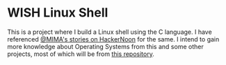 # WISH Linux Shell

This is a project where I build a Linux shell using the C language. I have referenced [@MIMA's stories on HackerNoon](https://hackernoon.com/u/MIMA) for the same. I intend to gain more knowledge about Operating Systems from this and some other projects, most of which will be from [this repository](https://github.com/remzi-arpacidusseau/ostep-projects).